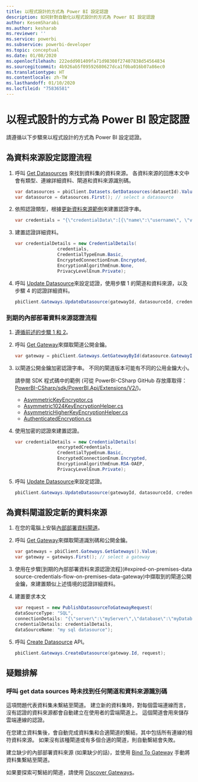```yaml
---
title: 以程式設計的方式為 Power BI 設定認證
description: 如何針對自動化以程式設計的方式為 Power BI 設定認證
author: KesemSharabi
ms.author: kesharab
ms.reviewer: ''
ms.service: powerbi
ms.subservice: powerbi-developer
ms.topic: conceptual
ms.date: 01/08/2020
ms.openlocfilehash: 222edd901409fa71d98308f27407838d54564834
ms.sourcegitcommit: 4b926ab5f09592680627dca1f0ba016b07a86ec0
ms.translationtype: HT
ms.contentlocale: zh-TW
ms.lasthandoff: 01/10/2020
ms.locfileid: "75836581"
---
```

# <a name="configure-credentials-programmatically-for-power-bi"></a>以程式設計的方式為 Power BI 設定認證

請遵循以下步驟來以程式設計的方式為 Power BI 設定認證。

## <a name="configure-a-credential-flow-for-data-sources"></a>為資料來源設定認證流程

1. 呼叫 [Get Datasources](https://docs.microsoft.com/rest/api/power-bi/datasets/getdatasourcesingroup) 來找到資料集的資料來源。 各資料來源的回應本文中會有類型、連線詳細資料、閘道和資料來源識別碼。

    ```csharp
    var datasources = pbiClient.Datasets.GetDatasources(datasetId).Value;
    var datasource = datasources.First(); // select a datasource
    ```

2. 依照認證類型，根據[更新資料來源範例](https://docs.microsoft.com/rest/api/power-bi/gateways/updatedatasource)來建置認證字串。

    ```csharp
    var credentials = "{\"credentialData\":[{\"name\":\"username\", \"value\":\"john\"},{\"name\":\"password\", \"value\":\"*****\"}]}";
    ```

3. 建置認證詳細資料。

    ```csharp
    var credentialDetails = new CredentialDetails(
                    credentials,
                    CredentialTypeEnum.Basic,
                    EncryptedConnectionEnum.Encrypted,
                    EncryptionAlgorithmEnum.None,
                    PrivacyLevelEnum.Private);
    ```

4. 呼叫 [Update Datasource](https://docs.microsoft.com/rest/api/power-bi/gateways/updatedatasource)來設定認證，使用步驟 1 的閘道和資料來源，以及步驟 4 的認證詳細資料。

    ```csharp
    pbiClient.Gateways.UpdateDatasource(gatewayId, datasourceId, credentialDetails);
    ```

### <a name="expired-on-premises-data-source-credentials-flow"></a>到期的內部部署資料來源認證流程

1. [遵循前述的步驟 1 和 2](#configure-a-credential-flow-for-data-sources)。

2. 呼叫 [Get Gateway](https://docs.microsoft.com/rest/api/power-bi/gateways/getgateways)來擷取閘道公開金鑰。

    ```csharp
    var gateway = pbiClient.Gateways.GetGatewayById(datasource.GatewayId);
    ```

3. 以閘道公開金鑰加密認證字串。 不同的閘道版本可能有不同的公用金鑰大小。
    
    請參閱 SDK 程式碼中的範例 (可從 PowerBI-CSharp GitHub 存放庫取得：[PowerBI-CSharp/sdk/PowerBI.Api/Extensions/V2/](https://github.com/microsoft/PowerBI-CSharp/tree/master/sdk/PowerBI.Api/Extensions/V2))。
    * [AsymmetricKeyEncryptor.cs](https://github.com/microsoft/PowerBI-CSharp/blob/master/sdk/PowerBI.Api/Extensions/V2/AsymmetricKeyEncryptor.cs)
    * [Asymmetric1024KeyEncryptionHelper.cs](https://github.com/microsoft/PowerBI-CSharp/blob/master/sdk/PowerBI.Api/Extensions/V2/Asymmetric1024KeyEncryptionHelper.cs)
    * [AsymmetricHigherKeyEncryptionHelper.cs](https://github.com/microsoft/PowerBI-CSharp/blob/master/sdk/PowerBI.Api/Extensions/V2/AsymmetricHigherKeyEncryptionHelper.cs)
    * [AuthenticatedEncryption.cs](https://github.com/microsoft/PowerBI-CSharp/blob/master/sdk/PowerBI.Api/Extensions/V2/AuthenticatedEncryption.cs)

4. 使用加密的認證來建置認證。

    ```csharp
    var credentialDetails = new CredentialDetails(
                    encryptedCredentials,
                    CredentialTypeEnum.Basic,
                    EncryptedConnectionEnum.Encrypted,
                    EncryptionAlgorithmEnum.RSA-OAEP,
                    PrivacyLevelEnum.Private);
    ```

5. 呼叫 [Update Datasource](https://docs.microsoft.com/rest/api/power-bi/gateways/updatedatasource)來設定認證。

    ```csharp
    pbiClient.Gateways.UpdateDatasource(gatewayId, datasourceId, credentialDetails);
    ```

## <a name="configure-a-new-data-source-for-a-data-gateway"></a>為資料閘道設定新的資料來源

1. 在您的電腦上安裝[內部部署資料閘道](https://powerbi.microsoft.com/gateway/)。

2. 呼叫 [Get Gateway](https://docs.microsoft.com/rest/api/power-bi/gateways/getgateways)來擷取閘道識別碼和公開金鑰。

    ```csharp
    var gateways = pbiClient.Gateways.GetGateways().Value;
    var gateway = gateways.First(); // select a gateway
    ```

3. 使用在步驟[到期的內部部署資料來源認證流程](#expired-on-premises-data source-credentials-flow-on-premises-data-gateway)中擷取到的閘道公開金鑰，來建置類似上述情境的認證詳細資料。

4. 建置要求本文

    ```csharp
    var request = new PublishDatasourceToGatewayRequest(
    dataSourceType: "SQL",
    connectionDetails: "{\"server\":\"myServer\",\"database\":\"myDatabase\"}",
    credentialDetails: credentialDetails,
    dataSourceName: "my sql datasource");
    ```

5. 呼叫 [Create Datasource](https://docs.microsoft.com/rest/api/power-bi/gateways/createdatasource) API。

    ```csharp
    pbiClient.Gateways.CreateDatasource(gateway.Id, request);
    ```

## <a name="troubleshooting"></a>疑難排解

### <a name="no-gateway-and-data-source-id-found-when-calling-get-data-sources"></a>呼叫 get data sources 時未找到任何閘道和資料來源識別碼

這項問題代表資料集未繫結至閘道。 建立新的資料集時，對每個雲端連線而言，沒有認證的資料來源都會自動建立在使用者的雲端閘道上。 這個閘道會用來儲存雲端連線的認證。

在您建立資料集後，會自動完成資料集和合適閘道的繫結，其中包括所有連線的相符資料來源。 如果沒有該種閘道或有多個合適的閘道，則自動繫結會失敗。

建立缺少的內部部署資料來源 (如果缺少的話)，並使用 [Bind To Gateway](https://docs.microsoft.com/rest/api/power-bi/datasets/bindtogateway) 手動將資料集繫結至閘道。

如果要探索可繫結的閘道，請使用 [Discover Gateways](https://docs.microsoft.com/rest/api/power-bi/datasets/discovergateways)。